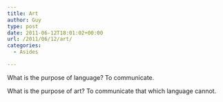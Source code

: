 ```yaml
---
title: Art
author: Guy
type: post
date: 2011-06-12T18:01:02+00:00
url: /2011/06/12/art/
categories:
  - Asides

---
```

What is the purpose of language? To communicate.

What is the purpose of art? To communicate that which language cannot.